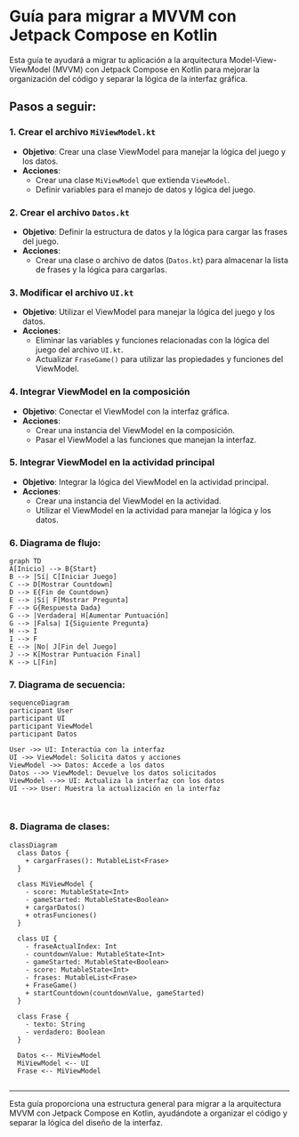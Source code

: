 # Guía para migrar a MVVM con Jetpack Compose en Kotlin

Esta guía te ayudará a migrar tu aplicación a la arquitectura Model-View-ViewModel (MVVM) con Jetpack Compose en Kotlin para mejorar la organización del código y separar la lógica de la interfaz gráfica.

## Pasos a seguir:

### 1. Crear el archivo `MiViewModel.kt`

- **Objetivo**: Crear una clase ViewModel para manejar la lógica del juego y los datos.
- **Acciones**:
  - Crear una clase `MiViewModel` que extienda `ViewModel`.
  - Definir variables para el manejo de datos y lógica del juego.

### 2. Crear el archivo `Datos.kt`

- **Objetivo**: Definir la estructura de datos y la lógica para cargar las frases del juego.
- **Acciones**:
  - Crear una clase o archivo de datos (`Datos.kt`) para almacenar la lista de frases y la lógica para cargarlas.

### 3. Modificar el archivo `UI.kt`

- **Objetivo**: Utilizar el ViewModel para manejar la lógica del juego y los datos.
- **Acciones**:
  - Eliminar las variables y funciones relacionadas con la lógica del juego del archivo `UI.kt`.
  - Actualizar `FraseGame()` para utilizar las propiedades y funciones del ViewModel.

### 4. Integrar ViewModel en la composición

- **Objetivo**: Conectar el ViewModel con la interfaz gráfica.
- **Acciones**:
  - Crear una instancia del ViewModel en la composición.
  - Pasar el ViewModel a las funciones que manejan la interfaz.

### 5. Integrar ViewModel en la actividad principal

- **Objetivo**: Integrar la lógica del ViewModel en la actividad principal.
- **Acciones**:
  - Crear una instancia del ViewModel en la actividad.
  - Utilizar el ViewModel en la actividad para manejar la lógica y los datos.


### 6. Diagrama de flujo:
```mermaid
graph TD
A[Inicio] --> B{Start}
B --> |Sí| C[Iniciar Juego]
C --> D[Mostrar Countdown]
D --> E{Fin de Countdown}
E --> |Sí| F[Mostrar Pregunta]
F --> G{Respuesta Dada}
G --> |Verdadera| H[Aumentar Puntuación]
G --> |Falsa| I{Siguiente Pregunta}
H --> I
I --> F
E --> |No| J[Fin del Juego]
J --> K[Mostrar Puntuación Final]
K --> L[Fin]

```

### 7. Diagrama de secuencia:
```mermaid
sequenceDiagram
participant User
participant UI
participant ViewModel
participant Datos

User ->> UI: Interactúa con la interfaz
UI ->> ViewModel: Solicita datos y acciones
ViewModel ->> Datos: Accede a los datos
Datos -->> ViewModel: Devuelve los datos solicitados
ViewModel -->> UI: Actualiza la interfaz con los datos
UI -->> User: Muestra la actualización en la interfaz



```
### 8. Diagrama de clases:
```mermaid
classDiagram
  class Datos {
    + cargarFrases(): MutableList<Frase>
  }

  class MiViewModel {
    - score: MutableState<Int>
    - gameStarted: MutableState<Boolean>
    + cargarDatos()
    + otrasFunciones()
  }

  class UI {
    - fraseActualIndex: Int
    - countdownValue: MutableState<Int>
    - gameStarted: MutableState<Boolean>
    - score: MutableState<Int>
    - frases: MutableList<Frase>
    + FraseGame()
    + startCountdown(countdownValue, gameStarted)
  }

  class Frase {
    - texto: String
    - verdadero: Boolean
  }

  Datos <-- MiViewModel
  MiViewModel <-- UI
  Frase <-- MiViewModel


```
---

Esta guía proporciona una estructura general para migrar a la arquitectura MVVM con Jetpack Compose en Kotlin, ayudándote a organizar el código y separar la lógica del diseño de la interfaz.


